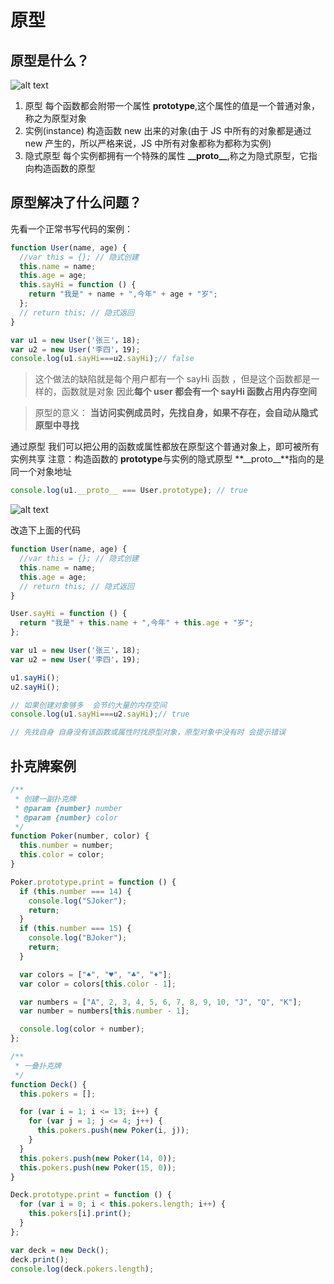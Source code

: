 # 原型

## 原型是什么？

![alt text](/images/js/image.png)

1. 原型
   每个函数都会附带一个属性 **prototype**,这个属性的值是一个普通对象，称之为原型对象
2. 实例(instance)
   构造函数 new 出来的对象(由于 JS 中所有的对象都是通过 new 产生的，所以严格来说，JS 中所有对象都称为都称为实例)
3. 隐式原型
   每个实例都拥有一个特殊的属性 **\_\_proto\_\_**,称之为隐式原型，它指向构造函数的原型

## 原型解决了什么问题？

先看一个正常书写代码的案例：

```js
function User(name, age) {
  //var this = {}; // 隐式创建
  this.name = name;
  this.age = age;
  this.sayHi = function () {
    return "我是" + name + ",今年" + age + "岁";
  };
  // return this; // 隐式返回
}

var u1 = new User('张三'，18);
var u2 = new User('李四'，19);
console.log(u1.sayHi===u2.sayHi);// false

```

> 这个做法的缺陷就是每个用户都有一个 sayHi 函数 ，但是这个函数都是一样的，函数就是对象 因此**每个 user 都会有一个 sayHi 函数占用内存空间**

> 原型的意义：
> **当访问实例成员时，先找自身，如果不存在，会自动从隐式原型中寻找**

通过原型 我们可以把公用的函数或属性都放在原型这个普通对象上，即可被所有实例共享
注意：构造函数的 **prototype**与实例的隐式原型 **\_\_proto\_\_**指向的是同一个对象地址

```js
console.log(u1.__proto__ === User.prototype); // true
```

![alt text](/images/js/image-1.png)

改造下上面的代码

```js
function User(name, age) {
  //var this = {}; // 隐式创建
  this.name = name;
  this.age = age;
  // return this; // 隐式返回
}

User.sayHi = function () {
  return "我是" + this.name + ",今年" + this.age + "岁";
};

var u1 = new User('张三'，18);
var u2 = new User('李四'，19);

u1.sayHi();
u2.sayHi();

// 如果创建对象够多  会节约大量的内存空间
console.log(u1.sayHi===u2.sayHi);// true

// 先找自身 自身没有该函数或属性时找原型对象，原型对象中没有时 会提示错误
```

## 扑克牌案例

```js
/**
 * 创建一副扑克牌
 * @param {number} number
 * @param {number} color
 */
function Poker(number, color) {
  this.number = number;
  this.color = color;
}

Poker.prototype.print = function () {
  if (this.number === 14) {
    console.log("SJoker");
    return;
  }
  if (this.number === 15) {
    console.log("BJoker");
    return;
  }

  var colors = ["♠", "♥", "♣", "♦"];
  var color = colors[this.color - 1];

  var numbers = ["A", 2, 3, 4, 5, 6, 7, 8, 9, 10, "J", "Q", "K"];
  var number = numbers[this.number - 1];

  console.log(color + number);
};

/**
 * 一叠扑克牌
 */
function Deck() {
  this.pokers = [];

  for (var i = 1; i <= 13; i++) {
    for (var j = 1; j <= 4; j++) {
      this.pokers.push(new Poker(i, j));
    }
  }
  this.pokers.push(new Poker(14, 0));
  this.pokers.push(new Poker(15, 0));
}

Deck.prototype.print = function () {
  for (var i = 0; i < this.pokers.length; i++) {
    this.pokers[i].print();
  }
};

var deck = new Deck();
deck.print();
console.log(deck.pokers.length);
```
